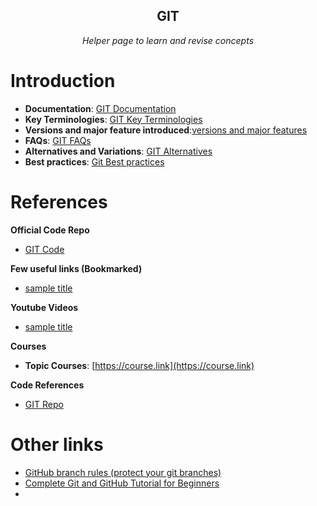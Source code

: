 <section style="text-align: center;" align="center">
    <h1>GIT</h1>
    <p><em>Helper page to learn and revise concepts</em></p>
</section>

# Introduction
- **Documentation**: [GIT Documentation](../../documentation.md#version-control-systems--github)
- **Key Terminologies**: [GIT Key Terminologies](./key-terminologies.md)
- **Versions and major feature introduced**:[versions and major features](./version-and-major-features.md)
- **FAQs**: [GIT FAQs](./FAQs.md)
- **Alternatives and Variations**: [GIT Alternatives](./git-alternatives-and-variations.md)
- **Best practices**: [Git Best practices](./best-practices.md)

# References
**Official Code Repo**
- [GIT Code](https://github.com/xxxx)

**Few useful links (Bookmarked)**
- [sample title](.)

**Youtube Videos**
- [sample title](.)

**Courses**
- **Topic Courses**: [https://course.link](https://course.link)


**Code References**
- [GIT Repo](https://github.com/xxx)


# Other links

- [GitHub branch rules (protect your git branches)](https://www.youtube.com/watch?v=CNCE1gts2Yw)
- [Complete Git and GitHub Tutorial for Beginners](https://www.youtube.com/watch?v=RDxQEzXN8AU)
- 

